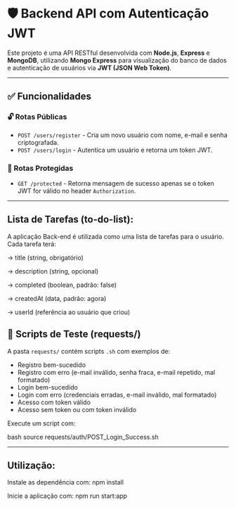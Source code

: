# 🛡️ Backend API com Autenticação JWT

Este projeto é uma API RESTful desenvolvida com **Node.js**, **Express** e **MongoDB**, utilizando **Mongo Express** para visualização do banco de dados e autenticação de usuários via **JWT (JSON Web Token)**.

---

## ✅ Funcionalidades

### 🔓 Rotas Públicas
- `POST /users/register` - Cria um novo usuário com nome, e-mail e senha criptografada.
- `POST /users/login` - Autentica um usuário e retorna um token JWT.

### 🔐 Rotas Protegidas
- `GET /protected` - Retorna mensagem de sucesso apenas se o token JWT for válido no header `Authorization`.

---
## Lista de Tarefas (to-do-list):

A aplicação Back-end é utilizada como uma lista de tarefas para o usuário.
Cada tarefa terá:

-> title (string, obrigatório)

-> description (string, opcional)

-> completed (boolean, padrão: false)

-> createdAt (data, padrão: agora)

-> userId (referência ao usuário que criou)

## 🧪 Scripts de Teste (requests/)

A pasta `requests/` contém scripts `.sh` com exemplos de:

- Registro bem-sucedido
- Registro com erro (e-mail inválido, senha fraca, e-mail repetido, mal formatado)
- Login bem-sucedido
- Login com erro (credenciais erradas, e-mail inválido, mal formatado)
- Acesso com token válido
- Acesso sem token ou com token inválido

Execute um script com:

bash
source requests/auth/POST_Login_Success.sh

---
## Utilização:

Instale as dependência com:
npm install

Inicie a aplicação com:
npm run start:app
